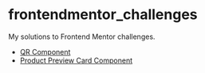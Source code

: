 # frontendmentor_challenges
My solutions to Frontend Mentor challenges.
<ul>

<li>
<a href="https://mateszed.github.io/frontendmentor_challenges/qr-code-component-main/index.html">QR Component</a>
</li>
<li>
<a href="https://mateszed.github.io/frontendmentor_challenges/product-preview-card-component-main/index.html">Product Preview Card Component</a>
</li>

</ul>
